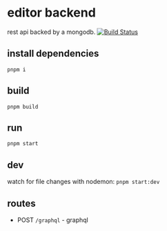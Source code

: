 # editor backend
rest api backed by a mongodb. [![Build Status](https://app.travis-ci.com/ake1/editor-backend.svg?branch=master)](https://app.travis-ci.com/ake1/editor-backend)

## install dependencies
`pnpm i`

## build
`pnpm build`

## run
`pnpm start`

## dev
watch for file changes with nodemon:
`pnpm start:dev`

## routes
* POST `/graphql` - graphql

